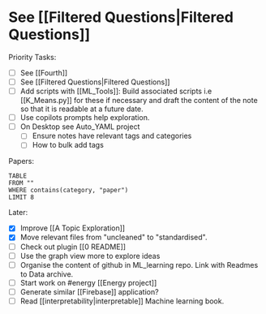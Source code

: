 # See [[Filtered Questions|Filtered Questions]]


Priority Tasks:
- [ ] See [[Fourth]]
- [ ] See [[Filtered Questions|Filtered Questions]]
- [ ] Add scripts with [[ML_Tools]]: Build associated scripts i.e [[K_Means.py]] for these if necessary and draft the content of the note so that it is readable at a future date.
- [ ] Use copilots prompts help exploration.
- [ ] On Desktop see Auto_YAML project
	- [ ] Ensure notes have relevant tags and categories
	- [ ] How to bulk add tags

Papers:
```dataview
TABLE
FROM ""
WHERE contains(category, "paper")
LIMIT 8
```

Later:
- [x] Improve [[A Topic Exploration]]
- [x] Move relevant files from "uncleaned" to "standardised".
- [ ] Check out plugin [[0 README]]
- [ ] Use the graph view more to explore ideas
- [ ] Organise the content of github in ML_learning repo. Link with Readmes to Data archive.
- [ ] Start work on #energy [[Energy project]]
- [ ] Generate similar [[Firebase]] application?
- [ ] Read [[interpretability|interpretable]] Machine learning book.
